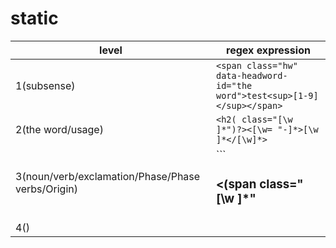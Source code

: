 
# static

| level   | regex expression                         |
| ----------------- | ---------------------------------------- |
| 1(subsense)                | ```<span class="hw" data-headword-id="the word">test<sup>[1-9]</sup></span>``` |
| 2(the word/usage) | ```<h2( class="[\w ]*")?><[\w= "-]*>[\w ]*</[\w]*>``` |
| 3(noun/verb/exclamation/Phase/Phase verbs/Origin) | ```<h3 class="[\w ]*"><(span class="[\w ]*"|strong)>[\w ]*</(span|strong)></h3>``` |
| 4()
